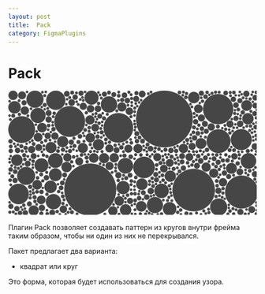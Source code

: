 ```yaml
---
layout: post
title:  Pack
category: FigmaPlugins
---
```


# Pack

![](/image/figma/117591315253413.png)

Плагин Pack позволяет создавать паттерн из кругов внутри фрейма таким образом, чтобы ни один из них не перекрывался.

Пакет предлагает два варианта: 

- квадрат или круг 

Это форма, которая будет использоваться для создания узора.